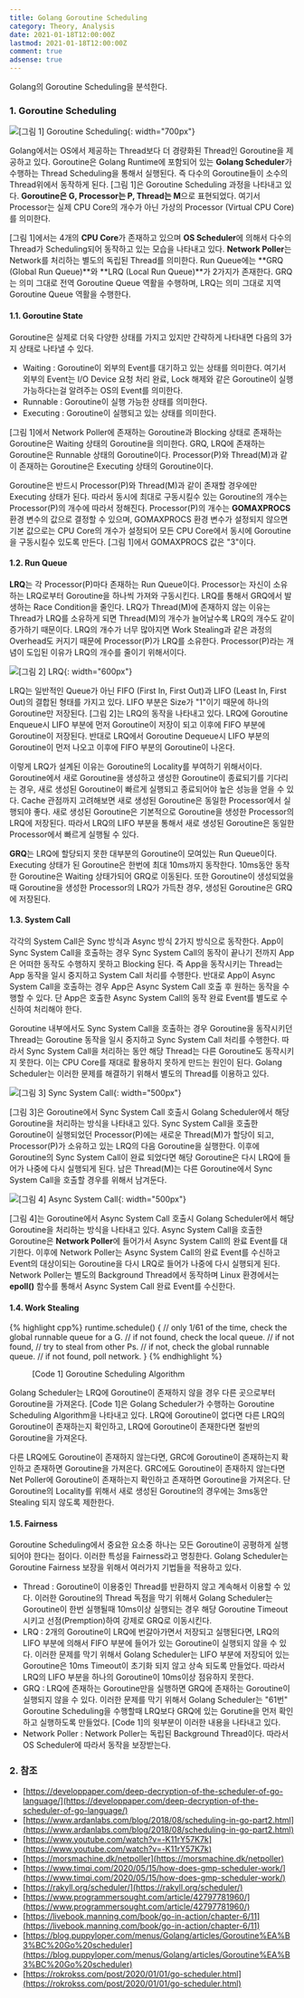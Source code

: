 ```yaml
---
title: Golang Goroutine Scheduling
category: Theory, Analysis
date: 2021-01-18T12:00:00Z
lastmod: 2021-01-18T12:00:00Z
comment: true
adsense: true
---
```


Golang의 Goroutine Scheduling을 분석한다.

### 1. Goroutine Scheduling

![[그림 1] Goroutine Scheduling]({{site.baseurl}}/images/theory_analysis/Golang_Goroutine_Scheduling/Golang_Goroutine_Scheduling.PNG){: width="700px"}

Golang에서는 OS에서 제공하는 Thread보다 더 경량화된 Thread인 Goroutine을 제공하고 있다. Goroutine은 Golang Runtime에 포함되어 있는 **Golang Scheduler**가 수행하는 Thread Scheduling을 통해서 실행된다. 즉 다수의 Goroutine들이 소수의 Thread위에서 동작하게 된다. [그림 1]은 Goroutine Scheduling 과정을 나타내고 있다. **Goroutine은 G, Processor는 P, Thread는 M**으로 표현되었다. 여기서 Processor는 실제 CPU Core의 개수가 아닌 가상의 Processor (Virtual CPU Core)를 의미한다.

[그림 1]에서는 4개의 **CPU Core**가 존재하고 있으며 **OS Scheduler**에 의해서 다수의 Thread가 Scheduling되어 동작하고 있는 모습을 나타내고 있다. **Network Poller**는 Network를 처리하는 별도의 독립된 Thread를 의미한다. Run Queue에는 **GRQ (Global Run Queue)**와 **LRQ (Local Run Queue)**가 2가지가 존재한다. GRQ는 의미 그대로 전역 Goroutine Queue 역활을 수행하며, LRQ는 의미 그대로 지역 Goroutine Queue 역활을 수행한다.

#### 1.1. Goroutine State

Goroutine은 실제로 더욱 다양한 상태를 가지고 있지만 간략하게 나타내면 다음의 3가지 상태로 나타낼 수 있다.

* Waiting : Goroutine이 외부의 Event를 대기하고 있는 상태를 의미한다. 여기서 외부의 Event는 I/O Device 요청 처리 완료, Lock 해제와 같은 Goroutine이 실행 가능하다는걸 알려주는 OS의 Event를 의미한다.
* Runnable : Goroutine이 실행 가능한 상태를 의미한다.
* Executing : Goroutine이 실행되고 있는 상태를 의미한다.

[그림 1]에서 Network Poller에 존재하는 Goroutine과 Blocking 상태로 존재하는 Goroutine은 Waiting 상태의 Goroutine을 의미한다. GRQ, LRQ에 존재하는 Goroutine은 Runnable 상태의 Goroutine이다. Processor(P)와 Thread(M)과 같이 존재하는 Goroutine은 Executing 상태의 Goroutine이다.

Goroutine은 반드시 Processor(P)와 Thread(M)과 같이 존재할 경우에만 Executing 상태가 된다. 따라서 동시에 최대로 구동시킬수 있는 Goroutine의 개수는 Processor(P)의 개수에 따라서 정해진다. Processor(P)의 개수는 **GOMAXPROCS** 환경 변수의 값으로 결정할 수 있으며, GOMAXPROCS 환경 변수가 설정되지 않으면 기본 값으로는 CPU Core의 개수가 설정되어 모든 CPU Core에서 동시에 Goroutine을 구동시킬수 있도록 만든다. [그림 1]에서 GOMAXPROCS 값은 "3"이다.

#### 1.2. Run Queue

**LRQ**는 각 Processor(P)마다 존재하는 Run Queue이다. Processor는 자신이 소유하는 LRQ로부터 Goroutine을 하나씩 가져와 구동시킨다. LRQ를 통해서 GRQ에서 발생하는 Race Condition을 줄인다. LRQ가 Thread(M)에 존재하지 않는 이유는 Thread가 LRQ를 소유하게 되면 Thread(M)의 개수가 늘어날수록 LRQ의 개수도 같이 증가하기 때문이다. LRQ의 개수가 너무 많아지면 Work Stealing과 같은 과정의 Overhead도 커지기 때문에 Processor(P)가 LRQ를 소유한다. Processor(P)라는 개념이 도입된 이유가 LRQ의 개수를 줄이기 위해서이다.

![[그림 2] LRQ]({{site.baseurl}}/images/theory_analysis/Golang_Goroutine_Scheduling/LRQ.PNG){: width="600px"}

LRQ는 일반적인 Queue가 아닌 FIFO (First In, First Out)과 LIFO (Least In, First Out)의 결합된 형태를 가지고 있다. LIFO 부분은 Size가 "1"이기 때문에 하나의 Goroutine만 저장된다. [그림 2]는 LRQ의 동작을 나타내고 있다. LRQ에 Goroutine Enqueue시 LIFO 부분에 먼저 Goroutine이 저장이 되고 이후에 FIFO 부분에 Goroutine이 저장된다. 반대로 LRQ에서 Goroutine Dequeue시 LIFO 부분의 Goroutine이 먼저 나오고 이후에 FIFO 부분의 Goroutine이 나온다.

이렇게 LRQ가 설계된 이유는 Goroutine의 Locality를 부여하기 위해서이다. Goroutine에서 새로 Goroutine을 생성하고 생성한 Goroutine이 종료되기를 기다리는 경우, 새로 생성된 Goroutine이 빠르게 실행되고 종료되어야 높은 성능을 얻을 수 있다. Cache 관점까지 고려해보면 새로 생성된 Goroutine은 동일한 Processor에서 실행되야 좋다. 새로 생성된 Goroutine은 기본적으로 Goroutine을 생성한 Processor의 LRQ에 저장된다. 따라서 LRQ의 LIFO 부분을 통해서 새로 생성된 Goroutine은 동일한 Processor에서 빠르게 실행될 수 있다.

**GRQ**는 LRQ에 할당되지 못한 대부분의 Goroutine이 모여있는 Run Queue이다. Executing 상태가 된 Goroutine은 한번에 최대 10ms까지 동작한다. 10ms동안 동작한 Goroutine은 Waiting 상태가되어 GRQ로 이동된다. 또한 Goroutine이 생성되었을때 Goroutine을 생성한 Processor의 LRQ가 가득찬 경우, 생성된 Goroutine은 GRQ에 저장된다.

#### 1.3. System Call

각각의 System Call은 Sync 방식과 Async 방식 2가지 방식으로 동작한다. App이 Sync System Call을 호출하는 경우 Sync System Call의 동작이 끝나기 전까지 App은 어떠한 동작도 수행하지 못하고 Blocking 된다. 즉 App을 동작시키는 Thread는 App 동작을 일시 중지하고 System Call 처리를 수행한다. 반대로 App이 Async System Call을 호출하는 경우 App은 Async System Call 호출 후 원하는 동작을 수행할 수 있다. 단 App은 호출한 Async System Call의 동작 완료 Event를 별도로 수신하여 처리해야 한다.

Goroutine 내부에서도 Sync System Call을 호출하는 경우 Goroutine을 동작시키던 Thread는 Goroutine 동작을 일시 중지하고 Sync System Call 처리를 수행한다. 따라서 Sync System Call을 처리하는 동안 해당 Thread는 다른 Goroutine도 동작시키지 못한다. 이는 CPU Core를 재대로 활용하지 못하게 만드는 원인이 된다. Golang Scheduler는 이러한 문제를 해결하기 위해서 별도의 Thread를 이용하고 있다.

![[그림 3] Sync System Call]({{site.baseurl}}/images/theory_analysis/Golang_Goroutine_Scheduling/Sync_System_Call.PNG){: width="500px"}

[그림 3]은 Goroutine에서 Sync System Call 호출시 Golang Scheduler에서 해당 Goroutine을 처리하는 방식을 나타내고 있다. Sync System Call을 호출한 Goroutine이 실행되었던 Processor(P)에는 새로운 Thread(M)가 할당이 되고, Processor(P)가 소유하고 있는 LRQ의 다음 Goroutine을 실행한다. 이후에 Goroutine의 Sync System Call이 완료 되었다면 해당 Goroutine은 다시 LRQ에 들어가 나중에 다시 실행되게 된다. 남은 Thread(M)는 다른 Goroutine에서 Sync System Call을 호출할 경우를 위해서 남겨둔다.

![[그림 4] Async System Call]({{site.baseurl}}/images/theory_analysis/Golang_Goroutine_Scheduling/Async_System_Call.PNG){: width="500px"}

[그림 4]는 Goroutine에서 Async System Call 호출시 Golang Scheduler에서 해당 Goroutine을 처리하는 방식을 나타내고 있다. Async System Call을 호출한 Goroutine은 **Network Poller**에 들어가서 Async System Call의 완료 Event를 대기한다. 이후에 Network Poller는 Async System Call의 완료 Event를 수신하고 Event의 대상이되는 Goroutine을 다시 LRQ로 들어가 나중에 다시 실행되게 된다. Network Poller는 별도의 Background Thread에서 동작하며 Linux 환경에서는 **epoll()** 함수를 통해서 Async System Call 완료 Event를 수신한다.

#### 1.4. Work Stealing

{% highlight cpp%}
runtime.schedule() {
    // only 1/61 of the time, check the global runnable queue for a G.
    // if not found, check the local queue.
    // if not found,
    //     try to steal from other Ps.
    //     if not, check the global runnable queue.
    //     if not found, poll network.
}
{% endhighlight %}
<figure>
<figcaption class="caption">[Code 1] Goroutine Scheduling Algorithm</figcaption>
</figure>

Golang Scheduler는 LRQ에 Goroutine이 존재하지 않을 경우 다른 곳으로부터 Goroutine을 가져온다. [Code 1]은 Golang Scheduler가 수행하는 Goroutine Scheduling Algorithm을 나타내고 있다. LRQ에 Goroutine이 없다면 다른 LRQ의 Goroutine이 존재하는지 확인하고, LRQ에 Goroutine이 존재한다면 절반의 Goroutine을 가져온다.

다른 LRQ에도 Goroutine이 존재하지 않는다면, GRC에 Goroutine이 존재하는지 확인하고 존재하면 Goroutine을 가져온다. GRC에도 Goroutine이 존재하지 않는다면 Net Poller에 Goroutine이 존재하는지 확인하고 존재하면 Goroutine을 가져온다. 단 Goroutine의 Locality를 위해서 새로 생성된 Goroutine의 경우에는 3ms동안 Stealing 되지 않도록 제한한다.

#### 1.5. Fairness

Goroutine Scheduling에서 중요한 요소중 하나는 모든 Goroutine이 공평하게 실행되어야 한다는 점이다. 이러한 특성을 Fairness라고 명칭한다. Golang Scheduler는 Goroutine Fairness 보장을 위해서 여러가지 기법들을 적용하고 있다.

* Thread : Goroutine이 이용중인 Thread를 반환하지 않고 계속해서 이용할 수 있다. 이러한 Goroutine의 Thread 독점을 막기 위해서 Golang Scheduler는 Goroutine이 한번 실행될때 10ms이상 실행되는 경우 해당 Goroutine Timeout 시키고 선점(Premption)하여 강제로 GRQ로 이동시킨다.
* LRQ : 2개의 Goroutine이 LRQ에 번갈아가면서 저장되고 실행된다면, LRQ의 LIFO 부분에 의해서 FIFO 부분에 들어가 있는 Goroutine이 실행되지 않을 수 있다. 이러한 문제를 막기 위해서 Golang Scheduler는 LIFO 부분에 저장되어 있는 Goroutine은 10ms Timeout이 초기화 되지 않고 상속 되도록 만들었다. 따라서 LRQ의 LIFO 부분을 하나의 Goroutine이 10ms이상 점유하지 못한다.
* GRQ : LRQ에 존재하는 Goroutine만을 실행하면 GRQ에 존재하는 Goroutine이 실행되지 않을 수 있다. 이러한 문제를 막기 위해서 Golang Scheduler는 "61번" Goroutine Scheduling을 수행할때 LRQ보다 GRQ에 있는 Gorutine을 먼저 확인하고 실행하도록 만들었다. [Code 1]의 윗부분이 이러한 내용을 나타내고 있다. 
* Network Poller : Network Poller는 독립된 Background Thread이다. 따라서 OS Scheduler에 따라서 동작을 보장받는다.

### 2. 참조

* [https://developpaper.com/deep-decryption-of-the-scheduler-of-go-language/](https://developpaper.com/deep-decryption-of-the-scheduler-of-go-language/)
* [https://www.ardanlabs.com/blog/2018/08/scheduling-in-go-part2.html](https://www.ardanlabs.com/blog/2018/08/scheduling-in-go-part2.html)
* [https://www.youtube.com/watch?v=-K11rY57K7k](https://www.youtube.com/watch?v=-K11rY57K7k)
* [https://morsmachine.dk/netpoller](https://morsmachine.dk/netpoller)
* [https://www.timqi.com/2020/05/15/how-does-gmp-scheduler-work/](https://www.timqi.com/2020/05/15/how-does-gmp-scheduler-work/)
* [https://rakyll.org/scheduler/](https://rakyll.org/scheduler/)
* [https://www.programmersought.com/article/42797781960/](https://www.programmersought.com/article/42797781960/)
* [https://livebook.manning.com/book/go-in-action/chapter-6/11](https://livebook.manning.com/book/go-in-action/chapter-6/11)
* [https://blog.puppyloper.com/menus/Golang/articles/Goroutine%EA%B3%BC%20Go%20scheduler](https://blog.puppyloper.com/menus/Golang/articles/Goroutine%EA%B3%BC%20Go%20scheduler)
* [https://rokrokss.com/post/2020/01/01/go-scheduler.html](https://rokrokss.com/post/2020/01/01/go-scheduler.html)
